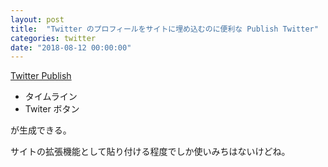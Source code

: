 ```yaml
---
layout: post
title:  "Twitter のプロフィールをサイトに埋め込むのに便利な Publish Twitter"
categories: twitter
date: "2018-08-12 00:00:00"
---
```



[Twitter Publish](https://publish.twitter.com/#)

- タイムライン
- Twiter ボタン

が生成できる。

サイトの拡張機能として貼り付ける程度でしか使いみちはないけどね。
